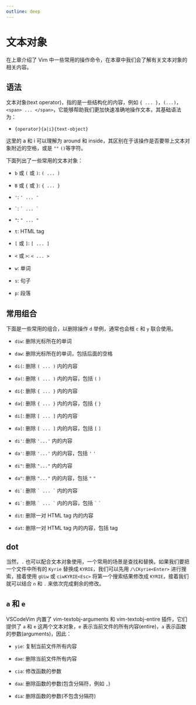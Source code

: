```yaml
---
outline: deep
---
```


# 文本对象

在上章介绍了 Vim 中一些常用的操作命令，在本章中我们会了解有关文本对象的相关内容。

## 语法

文本对象(text operator)，指的是一些结构化的内容，例如 `{ ... }`，`(...)`，`<span> ... </span>`，它能够帮助我们更加快速准确地操作文本，其基础语法为：

- `{operator}{a|i}{text-object}`

这里的 a 和 i 可以理解为 around 和 inside，其区别在于该操作是否要带上文本对象附近的空格，或是 `""` `()`等字符。

下面列出了一些常用的文本对象：

- `b` 或 `(` 或 `)`: `( ... )`

- `B` 或 `{` 或 `}`: `{ ... }`

- `'`: `' ... '`

- `` ` ``: `` ` ... ` ``

- `"`: `" ... "`

- `t`: HTML tag

- `[` 或 `]`: `[ ... ]`

- `<` 或 `>`: `< ... >`

- `w`: 单词

- `s`: 句子

- `p`: 段落

## 常用组合

下面是一些常用的组合，以删除操作 `d` 举例，通常也会根 `c` 和 `y` 联合使用。

- `diw`: 删除光标所在的单词

- `daw`: 删除光标所在的单词，包括后面的空格

- `di(`: 删除 `( ... )` 内的内容

- `da(`: 删除 `( ... )` 内的内容，包括 `(` `)`

- `di{`: 删除 `{ ... }` 内的内容

- `da{`: 删除 `{ ... }` 内的内容，包括 `{` `}`

- `di[`: 删除 `[ ... ]` 内的内容

- `da[`: 删除 `[ ... ]` 内的内容，包括 `[` `]`

- `di'`: 删除 `'...'` 内的内容

- `da'`: 删除 `'...'` 内的内容，包括 `'` `'`

- `di"`: 删除 `"..."` 内的内容

- `da"`: 删除 `"..."` 内的内容，包括 `"` `"`

- `` di` ``: 删除 `` ` ... ` `` 内的内容

- `` di` ``: 删除 `` ` ... ` `` 内的内容，包括 `` ` `` `` ` ``

- `dit`: 删除一对 HTML tag 内的内容

- `dat`: 删除一对 HTML tag 内的内容，包括 tag

## dot

当然，`.` 也可以配合文本对象使用，一个常用的场景是查找和替换。如果我们要把一个文件中所有的 `Kyrie` 替换成 `KYRIE`，我们可以先用 `/\CKyrie<Enter>` 进行搜索，接着使用 `gUiw` 或 `ciwKYRIE<Esc>` 将第一个搜索结果修改成 `KYRIE`，接着我们就可以结合 `n` 和 `.` 来依次完成剩余的修改。

## `a` 和 `e`

VSCodeVim 内置了 vim-textobj-arguments 和 vim-textobj-entire 插件，它们提供了 `a` 和 `e` 这两个文本对象，`e` 表示当前文件的所有内容(entire)，`a` 表示函数的参数(arguments)，因此：

- `yie`: 复制当前文件所有内容

- `dae`: 删除当前文件所有内容

- `cia`: 修改函数的参数

- `daa`: 删除函数的参数(包含分隔符，例如 `,`)

- `dia`: 删除函数的参数(不包含分隔符)
